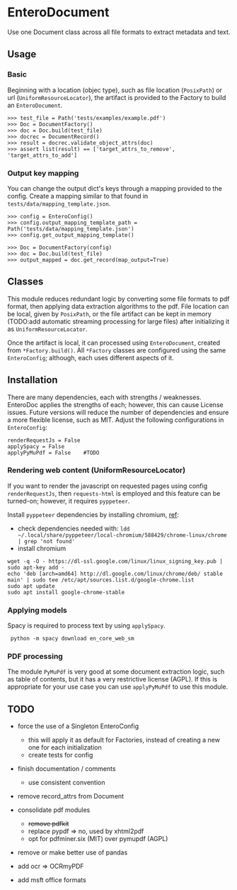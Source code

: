 # EnteroDocument

Use one Document class across all file formats to extract metadata and text.


## Usage

### Basic

Beginning with a location (objec type), such as file location (`PosixPath`) or url (`UniformResourceLocator`), the artifact is provided to the Factory to build an `EnteroDocument`.

```
>>> test_file = Path('tests/examples/example.pdf')
>>> Doc = DocumentFactory()
>>> doc = Doc.build(test_file)
>>> docrec = DocumentRecord()
>>> result = docrec.validate_object_attrs(doc)
>>> assert list(result) == ['target_attrs_to_remove', 'target_attrs_to_add']
```

### Output key mapping

You can change the output dict's keys through a mapping provided to the config.  Create a mapping similar to that found in `tests/data/mapping_template.json`.

```
>>> config = EnteroConfig()
>>> config.output_mapping_template_path = Path('tests/data/mapping_template.json')
>>> config.get_output_mapping_template()

>>> Doc = DocumentFactory(config)
>>> doc = Doc.build(test_file)
>>> output_mapped = doc.get_record(map_output=True)
```


## Classes

This module reduces redundant logic by converting some file formats to pdf format, then applying data extraction algorithms to the pdf.  File location can be local, given by `PosixPath`, or the file artifact can be kept in memory (TODO:add automatic streaming processing for large files) after initializing it as `UniformResourceLocator`.

Once the artifact is local, it can processed using `EnteroDocument`, created from `*Factory.build()`.  All `*Factory` classes are configured using the same `EnteroConfig`; although, each uses different aspects of it.


## Installation

There are many dependencies, each with strengths / weaknesses.  EnteroDoc applies the strengths of each; however, this can cause License issues.  Future versions will reduce the number of dependencies and ensure a more flexible license, such as MIT.  Adjust the following configurations in `EnteroConfig`:

```
renderRequestJs = False
applySpacy = False
applyPyMuPdf = False    #TODO
```


### Rendering web content (UniformResourceLocator)

If you want to render the javascript on requested pages using config `renderRequestJs`, then `requests-html` is employed and this feature can be turned-on; however, it requires `pyppeteer`. 

Install `pyppeteer` dependencies by installing chromium, [ref](https://stackoverflow.com/questions/57217924/pyppeteer-errors-browsererror-browser-closed-unexpectedly):

* check dependencies needed with: `ldd ~/.local/share/pyppeteer/local-chromium/588429/chrome-linux/chrome | grep 'not found'`
* install chromium

```
wget -q -O - https://dl-ssl.google.com/linux/linux_signing_key.pub | sudo apt-key add -
echo 'deb [arch=amd64] http://dl.google.com/linux/chrome/deb/ stable main' | sudo tee /etc/apt/sources.list.d/google-chrome.list
sudo apt update 
sudo apt install google-chrome-stable
```


### Applying models

Spacy is required to process text by using `applySpacy`.

` python -m spacy download en_core_web_sm`


### PDF processing 

The module `PyMuPdf` is very good at some document extraction logic, such as table of contents, but it has a very restrictive license (AGPL).  If this is appropriate for your use case you can use `applyPyMuPdf` to use this module.



## TODO

* force the use of a Singleton EnteroConfig
  - this will apply it as default for Factories, instead of creating a new one for each initialization
  - create tests for config
* finish documentation / comments
  - use consistent convention
* remove record_attrs from Document

* consolidate pdf modules
  - ~~remove pdfkit~~
  - replace pypdf => no, used by xhtml2pdf
  - opt for pdfminer.six (MIT) over pymupdf (AGPL)
* remove or make better use of pandas
* add ocr => OCRmyPDF
* add msft office formats